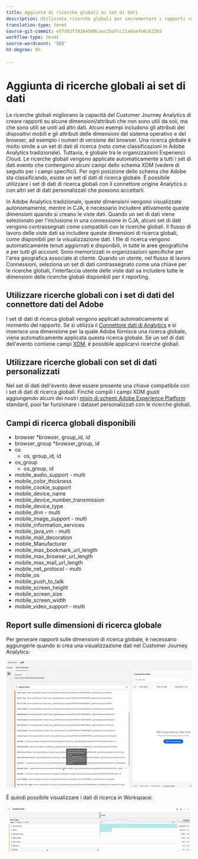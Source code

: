 ```yaml
---
title: Aggiunta di ricerche globali ai set di dati
description: Utilizzate ricerche globali per incrementare i rapporti con dimensioni utili nel Customer Journey Analytics.
translation-type: tm+mt
source-git-commit: e57d92f702445d8caac25a7cc11a6aafe6c62262
workflow-type: tm+mt
source-wordcount: '565'
ht-degree: 0%

---
```



# Aggiunta di ricerche globali ai set di dati

Le ricerche globali migliorano la capacità del Customer Journey Analytics di creare rapporti su alcune dimensioni/attributi che non sono utili da soli, ma che sono utili se uniti ad altri dati. Alcuni esempi includono gli attributi dei dispositivi mobili e gli attributi delle dimensioni del sistema operativo e del browser, ad esempio i numeri di versione del browser. Una ricerca globale è molto simile a un set di dati di ricerca (noto come classificazioni in Adobe Analytics  tradizionale). Tuttavia, è globale tra le organizzazioni  Experienci Cloud. Le ricerche globali vengono applicate automaticamente a tutti i set di dati evento che contengono alcuni campi dello schema XDM (vedere di seguito per i campi specifici).
Per ogni posizione dello schema che  Adobe sta classificando, esiste un set di dati di ricerca globale. È possibile utilizzare i set di dati di ricerca globali con il connettore origine Analytics o con altri set di dati personalizzati che possono accettarli.

In Adobe Analytics  tradizionale, queste dimensioni vengono visualizzate autonomamente, mentre in CJA, è necessario includere attivamente queste dimensioni quando si creano le viste dati. Quando un set di dati viene selezionato per l&#39;inclusione in una connessione in CJA, alcuni set di dati vengono contrassegnati come compatibili con le ricerche globali. Il flusso di lavoro delle viste dati sa includere queste dimensioni di ricerca globali, come disponibili per la visualizzazione dati. I file di ricerca vengono automaticamente tenuti aggiornati e disponibili, in tutte le aree geografiche e per tutti gli account. Sono memorizzati in organizzazioni specifiche per l&#39;area geografica associate al cliente.
Quando un utente, nel flusso di lavoro Connessioni, seleziona un set di dati contrassegnato come una chiave per le ricerche globali, l&#39;interfaccia utente delle viste dati sa includere tutte le dimensioni delle ricerche globali disponibili per il reporting.

## Utilizzare ricerche globali con i set di dati del connettore dati del Adobe 

I set di dati di ricerca globali vengono applicati automaticamente al momento del rapporto. Se si utilizza il [Connettore dati di Analytics](https://experienceleague.adobe.com/docs/experience-platform/sources/connectors/adobe-applications/analytics.html?lang=en#connectors) e si inserisce una dimensione per la quale  Adobe fornisce una ricerca globale, viene automaticamente applicata questa ricerca globale. Se un set di dati dell&#39;evento contiene campi [XDM](https://experienceleague.adobe.com/docs/experience-platform/xdm/home.html?lang=en), è possibile applicarvi ricerche globali.

## Utilizzare ricerche globali con set di dati personalizzati

Nel set di dati dell&#39;evento deve essere presente una chiave compatibile con i set di dati di ricerca globali. Finché compili i campi XDM giusti aggiungendo alcuni dei nostri [mixin di schemi Adobe Experience Platform ](https://experienceleague.adobe.com/docs/experience-platform/xdm/mixins/event/environment-details.html?lang=en#mixins) standard, puoi far funzionare i dataset personalizzati con le ricerche globali.

## Campi di ricerca globali disponibili

* browser
*browser, group_id, id
* browser_group
*browser_group, id
* os
   * os, group_id, id
* os_group
   * os_group, id
* mobile_audio_support - multi
* mobile_color_thickness
* mobile_cookie_support
* mobile_device_name
* mobile_device_number_transmission
* mobile_device_type
* mobile_drm - multi
* mobile_image_support - multi
* mobile_information_services
* mobile_java_vm - multi
* mobile_mail_decoration
* mobile_Manufacturer
* mobile_max_bookmark_url_length
* mobile_max_browser_url_length
* mobile_max_mail_url_length
* mobile_net_protocol - multi
* mobile_os
* mobile_push_to_talk
* mobile_screen_height
* mobile_screen_size
* mobile_screen_width
* mobile_video_support - multi

## Report sulle dimensioni di ricerca globale

Per generare rapporti sulle dimensioni di ricerca globale, è necessario aggiungerle quando si crea una visualizzazione dati nel Customer Journey Analytics:

![](assets/global-lookup.png)

È quindi possibile visualizzare i dati di ricerca in Workspace:

![](assets/gl-reporting.png)

